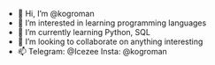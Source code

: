 - 👋 Hi, I’m @kogroman
- 👀 I’m interested in learning programming languages
- 🌱 I’m currently learning Python, SQL
- 💞️ I’m looking to collaborate on anything interesting
- 📫 Telegram: @Icezee 
      Insta: @kogroman

<!---
kogroman/kogroman is a ✨ special ✨ repository because its `README.md` (this file) appears on your GitHub profile.
You can click the Preview link to take a look at your changes.
--->
